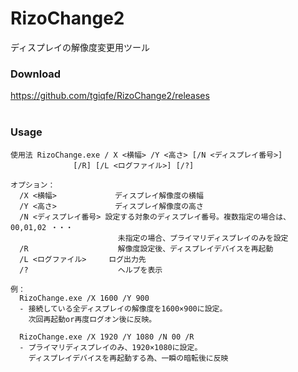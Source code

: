 # RizoChange2
ディスプレイの解像度変更用ツール<br>

### Download
https://github.com/tgiqfe/RizoChange2/releases<br>
<br>
### Usage
```
使用法 RizoChange.exe / X <横幅> /Y <高さ> [/N <ディスプレイ番号>]
              [/R] [/L <ログファイル>] [/?]

オプション：
  /X <横幅>             ディスプレイ解像度の横幅
  /Y <高さ>             ディスプレイ解像度の高さ
  /N <ディスプレイ番号> 設定する対象のディスプレイ番号。複数指定の場合は、00,01,02 ・・・
                        未指定の場合、プライマリディスプレイのみを設定
  /R                    解像度設定後、ディスプレイデバイスを再起動
  /L <ログファイル>     ログ出力先
  /?                    ヘルプを表示

例：
  RizoChange.exe /X 1600 /Y 900
  - 接続している全ディスプレイの解像度を1600×900に設定。
    次回再起動or再度ログオン後に反映。

  RizoChange.exe /X 1920 /Y 1080 /N 00 /R
  - プライマリディスプレイのみ、1920×1080に設定。
    ディスプレイデバイスを再起動する為、一瞬の暗転後に反映
```
